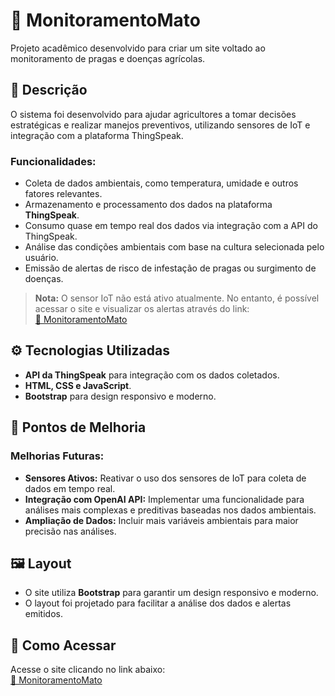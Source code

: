 # 🌱 MonitoramentoMato

Projeto acadêmico desenvolvido para criar um site voltado ao monitoramento de pragas e doenças agrícolas.

## 📝 Descrição
O sistema foi desenvolvido para ajudar agricultores a tomar decisões estratégicas e realizar manejos preventivos, utilizando sensores de IoT e integração com a plataforma ThingSpeak.

### Funcionalidades:
- Coleta de dados ambientais, como temperatura, umidade e outros fatores relevantes.
- Armazenamento e processamento dos dados na plataforma **ThingSpeak**.
- Consumo quase em tempo real dos dados via integração com a API do ThingSpeak.
- Análise das condições ambientais com base na cultura selecionada pelo usuário.
- Emissão de alertas de risco de infestação de pragas ou surgimento de doenças.

> **Nota:** O sensor IoT não está ativo atualmente. No entanto, é possível acessar o site e visualizar os alertas através do link:  
> [🔗 MonitoramentoMato](https://viniciusmendonca12.github.io/MonitoramentoMato/)

## ⚙️ Tecnologias Utilizadas
- **API da ThingSpeak** para integração com os dados coletados.
- **HTML, CSS e JavaScript**.
- **Bootstrap** para design responsivo e moderno.

## 📖 Pontos de Melhoria
### Melhorias Futuras:
- **Sensores Ativos:** Reativar o uso dos sensores de IoT para coleta de dados em tempo real.
- **Integração com OpenAI API:** Implementar uma funcionalidade para análises mais complexas e preditivas baseadas nos dados ambientais.
- **Ampliação de Dados:** Incluir mais variáveis ambientais para maior precisão nas análises.

## 🖼️ Layout
- O site utiliza **Bootstrap** para garantir um design responsivo e moderno.
- O layout foi projetado para facilitar a análise dos dados e alertas emitidos.

## 🚀 Como Acessar
Acesse o site clicando no link abaixo:  
[🔗 MonitoramentoMato](https://viniciusmendonca12.github.io/MonitoramentoMato/)



